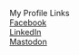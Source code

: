 My Profile Links<br>
<a href="https://facebook.com/@gremelin">Facebook</a><br>
<a href="https://www.linkedin.com/in/corthell">LinkedIn</a><br>
<a rel="me" href="https://ohai.social/@gremelin">Mastodon</a>
